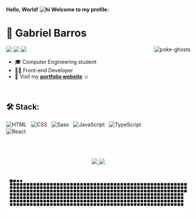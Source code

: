 #### Hello, World! <img alt="hi" height="20" src="https://raw.githubusercontent.com/kaueMarques/kaueMarques/master/hi.gif"> Welcome to my profile:
# 🤠 Gabriel Barros 
  
  <img align="right" alt="poke-ghosts" height="250" src="https://c.tenor.com/0c728qn5y6cAAAAi/gengar-pokemon.gif">
  
  <a href = "mailto:gc.barros81@gmail.com"><img height="25" src="https://img.shields.io/badge/Gmail-D14836?style=for-the-badge&logo=gmail&logoColor=white" target="_blank"></a>
  <a href="https://www.linkedin.com/in/gabriel-b-526ab7127/" target="_blank"><img height="25" src="https://img.shields.io/badge/-LinkedIn-%230077B5?style=for-the-badge&logo=linkedin&logoColor=white" target="_blank"></a>
  <a href="https://instagram.com/gabri.elbarros/" target="_blank"><img height="25" src="https://img.shields.io/badge/-Instagram-%23E4405F?style=for-the-badge&logo=instagram&logoColor=white" target="_blank"></a>
  
* 🎓 Computer Engineering student
* 👨‍💻 Front-end Developer
* 💚 Visit my <a href="https://www.barrosdev.com.br/" target="_blank"><b>portfolio website</b></a> ☺

<br>

## 🛠️ Stack:
<div style="display: inline_block">

  <img align="center" alt="HTML" width="30" src="https://cdn.jsdelivr.net/gh/devicons/devicon/icons/html5/html5-original.svg">&nbsp;&nbsp;
  <img align="center" alt="CSS" width="30" src="https://cdn.jsdelivr.net/gh/devicons/devicon/icons/css3/css3-original.svg">&nbsp;&nbsp;
  <img align="center" alt="Sass" width="30" src="https://cdn.jsdelivr.net/gh/devicons/devicon/icons/sass/sass-original.svg">&nbsp;&nbsp;
  <img align="center" alt="JavaScript" width="30" src="https://cdn.jsdelivr.net/gh/devicons/devicon/icons/javascript/javascript-original.svg">&nbsp;&nbsp;
  <img align="center" alt="TypeScript" width="30" src="https://cdn.jsdelivr.net/gh/devicons/devicon/icons/typescript/typescript-original.svg">&nbsp;&nbsp;
  <img align="center" alt="React" width="30" src="https://cdn.jsdelivr.net/gh/devicons/devicon/icons/react/react-original.svg">&nbsp;&nbsp;

</div><br><br>



<br>

<div align="center">
  <a href="https://github.com/gc-barros">
  <img height="160em" src="https://github-readme-stats.vercel.app/api?username=gc-barros&show_icons=true&theme=jolly&include_all_commits=true&count_private=true"/>
  <img height="160em" src="https://github-readme-stats.vercel.app/api/top-langs/?username=gc-barros&layout=compact&langs_count=7&theme=jolly"/>
</div>
  
##
  
<div align="center">
 
  ![Snake animation](https://github.com/gc-barros/gc-barros/blob/output/github-contribution-grid-snake.svg)
 
</div>
